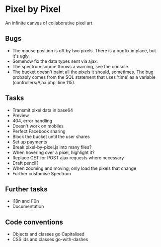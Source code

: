 Pixel by Pixel
==============
An infinite canvas of collaborative pixel art

Bugs
----
* The mouse position is off by two pixels. There is a bugfix in place, but it's ugly.
* Somehow fix the data types sent via ajax.
* The spectrum source throws a warning, see the console.
* The bucket doesn't paint all the pixels it should, sometimes. The bug probably comes from the SQL statement that uses 'time' as a variable (controllers/Ajax.php, line 115).

Tasks
-----
* Transmit pixel data in base64
* Preview
* 404, error handling
* Doesn't work on mobiles
* Perfect Facebook sharing
* Block the bucket until the user shares
* Set up payments
* Break pixel-by-pixel.js into many files?
* When hovering over a pixel, highlight it?
* Replace GET for POST ajax requests where necessary
* Draft pencil?
* When zooming and moving, only load the pixels that change
* Further customise Spectrum

Further tasks
-------------
* i18n and l10n
* Documentation

Code conventions
----------------
* Objects and classes go Capitalised
* CSS ids and classes go-with-dashes